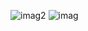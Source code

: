![imag2](https://github.com/user-attachments/assets/41874042-2a15-4f75-95d6-ae413af91e34)
![imag](https://github.com/user-attachments/assets/954a0f23-2260-4f7c-86e1-a74ad9db5619)
